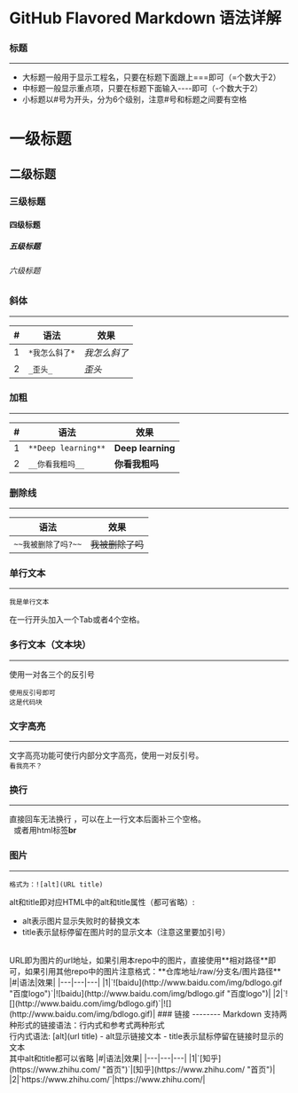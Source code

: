 GitHub Flavored Markdown 语法详解
================================
### 标题
-------
- 大标题一般用于显示工程名，只要在标题下面跟上===即可（=个数大于2）<br>
- 中标题一般显示重点项，只要在标题下面输入----即可（-个数大于2）<br>
- 小标题以#号为开头，分为6个级别，注意#号和标题之间要有空格<br> 
# 一级标题
## 二级标题
### 三级标题
#### 四级标题
##### 五级标题
###### 六级标题

### 斜体
-------
|#|语法|效果|
|----|---|-------|
|1|`*我怎么斜了*`|*我怎么斜了*|
|2|`_歪头_`|_歪头_|
### 加粗
-------
|#|语法|效果|
|---|---|---|
|1|`**Deep learning**`|**Deep learning**|
|2|`__你看我粗吗__`|__你看我粗吗__|
### 删除线
----------
|语法|效果|
|---|---|
|`~~我被删除了吗?~~`|~~我被删除了吗~~|
### 单行文本
-----------
	我是单行文本
在一行开头加入一个Tab或者4个空格。   
### 多行文本（文本块）
-------------
使用一对各三个的反引号<br>
```
使用反引号即可
这是代码块
```
### 文字高亮
------------
文字高亮功能可使行内部分文字高亮，使用一对反引号。<br>
`看我亮不？`
### 换行
-------
直接回车无法换行 ，可以在上一行文本后面补三个空格。<br>   
或者用html标签**br**
### 图片
--------
	格式为：![alt](URL title)
alt和title即对应HTML中的alt和title属性（都可省略）:<br>
- alt表示图片显示失败时的替换文本<br>
- title表示鼠标停留在图片时的显示文本（注意这里要加引号）
<br>
URL即为图片的url地址，如果引用本repo中的图片，直接使用**相对路径**即可，如果引用其他repo中的图片注意格式：**仓库地址/raw/分支名/图片路径** 
|#|语法|效果|
|---|---|---|
|1|`![baidu](http://www.baidu.com/img/bdlogo.gif "百度logo")`|![baidu](http://www.baidu.com/img/bdlogo.gif "百度logo")|
|2|`![](http://www.baidu.com/img/bdlogo.gif)`|![](http://www.baidu.com/img/bdlogo.gif)|
### 链接
--------
Markdown 支持两种形式的链接语法：行内式和参考式两种形式<br>
行内式语法:
	[alt](url title)
    - alt显示链接文本
    - title表示鼠标停留在链接时显示的文本
<br>
其中alt和title都可以省略
|#|语法|效果|
|---|---|---|
|1|`[知乎](https://www.zhihu.com/ "首页")`|[知乎](https://www.zhihu.com/ "首页")|
|2|`https://www.zhihu.com/`|https://www.zhihu.com/|
